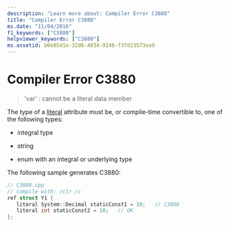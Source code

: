 ```yaml
---
description: "Learn more about: Compiler Error C3880"
title: "Compiler Error C3880"
ms.date: "11/04/2016"
f1_keywords: ["C3880"]
helpviewer_keywords: ["C3880"]
ms.assetid: b0e05d1e-32d0-4034-9246-f37d23573ea9
---
```

# Compiler Error C3880

> 'var' : cannot be a literal data member

The type of a [literal](../../extensions/literal-cpp-component-extensions.md) attribute must be, or compile-time convertible to, one of the following types:

- integral type

- string

- enum with an integral or underlying type

The following sample generates C3880:

```cpp
// C3880.cpp
// compile with: /clr /c
ref struct Y1 {
   literal System::Decimal staticConst1 = 10;   // C3880
   literal int staticConst2 = 10;   // OK
};
```

